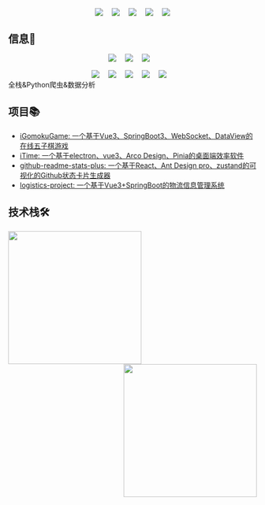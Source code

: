 <!--
<p align="center">
<a href="https://tools.bugdesigner.cn/" target="_blank"><img align=center src="https://img.shields.io/badge/卡片徽章生成器-%2303a9f4?style=flat"/></a>&emsp;
<a href="https://game.bugdesigner.cn/" target="_blank"><img align=center src="https://img.shields.io/badge/AI五子棋-%2303a9f4?style=flat"/></a>&emsp;
<a href="https://www.querytransport.cn/" target="_blank"><img  align=center src="https://img.shields.io/badge/物流管理系统-%2303a9f4?style=flat"/></a>&emsp;
</p>
-->
<!-- 个人资料 -->
<p align="center"> 
<a href="https://wakatime.com/@018e0793-354b-42d4-8c6d-8dba8d71ab4f"><img align="center" src="https://wakatime.com/badge/user/018e0793-354b-42d4-8c6d-8dba8d71ab4f.svg" ></a>&emsp;
<a href="https://blog.bugdesigner.cn/" target="_blank"><img  align="center" src="https://img.shields.io/badge/Blog-博客-%230d7fbf?style=flat"/></a>&emsp;
<a href="https://space.bilibili.com/501122856" target="_blank"><img align="center" src="https://img.shields.io/badge/Bilibili-B站-%23df1a7c?style=flat"/></a>&emsp;
<a href="https://docs.bugdesigner.cn" target="_blank"><img align="center"  src="https://img.shields.io/badge/Docs-文档站-%231a41df?style=flat"/></a>&emsp;
<a href="https://komarev.com/ghpvc/?username=AZCodingAccount&abbreviated=true" target="_blank"><img align="center" src="https://komarev.com/ghpvc/?username=AZCodingAccount&abbreviated=true"/></a>
</p>

## 信息👤    
<p align="center"> 
      <!-- 前端 -->
      <a href="#"><img src="https://img.shields.io/badge/Vue.js-35495e.svg?style=flat-square&logo=vue.js&logoColor=4FC08D" ></a>&emsp;
      <a href="#"><img src="https://img.shields.io/badge/React-20232a.svg?style=flat-square&logo=react&logoColor=61DAFB" ></a>&emsp;
      <a href="#"><img src="https://img.shields.io/badge/TypeScript-007ACC.svg?style=flat-square&logo=typescript&logoColor=white" ></a>&emsp;
</p>      
      <p></p>
<div align="center"> 
      <!-- 后端和数据库 -->
      <a href="#"><img src="https://img.shields.io/badge/Java-ED8B00?style=flat-square&logo=openjdk&logoColor=white" ></a>&emsp;
      <a href="#"><img src="https://img.shields.io/badge/Python-14354C?style=flat-square&logo=python&logoColor=white" ></a>&emsp;
      <a href="#"><img src="https://img.shields.io/badge/MySQL-00000F?style=flat-square&logo=mysql&logoColor=white" ></a>&emsp;
      <a href="#"><img src="https://img.shields.io/badge/redis-%23DD0031.svg?&style=flat-square&logo=redis&logoColor=white" ></a>&emsp;
      <a href="#"><img src="https://img.shields.io/badge/MongoDB-4EA94B?style=flat-square&logo=mongodb&logoColor=white" ></a>&emsp;
</div>
全栈&Python爬虫&数据分析

## 项目📚
- [iGomokuGame: 一个基于Vue3、SpringBoot3、WebSocket、DataView的在线五子棋游戏 ](https://github.com/AZCodingAccount/iGomokuGame)
- [iTime: 一个基于electron、vue3、Arco Design、Pinia的桌面端效率软件 ](https://github.com/AZCodingAccount/iTime)
- [github-readme-stats-plus: 一个基于React、Ant Design pro、zustand的可视化的Github状态卡片生成器](https://github.com/AZCodingAccount/github-readme-stats-plus)
- [logistics-project: 一个基于Vue3+SpringBoot的物流信息管理系统 ](https://github.com/AZCodingAccount/logistics-project)



## 技术栈🛠️
<!--
<p align="center">[![AlbertZhang's WakaTime stats](https://github-readme-stats.vercel.app/api/wakatime?username=AlbertZhang)](https://github.com/anuraghazra/github-readme-stats)</p>
-->
<img height="270px" align="left" src="https://github-readme-stats.vercel.app/api/top-langs/?username=AZCodingAccount&locale=cn&line_height=33&theme=&langs_count=5&custom_title=我的常用语言"/>
<img height="270px" align="right" src="https://github-readme-stats.vercel.app/api?username=AZCodingAccount&locale=cn&line_height=33&show_icons=true&theme=&rank_icon=default&custom_title=Github状态卡片"/>


